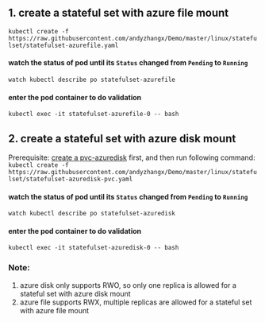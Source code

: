 ## 1. create a stateful set with azure file mount
```kubectl create -f https://raw.githubusercontent.com/andyzhangx/Demo/master/linux/statefulset/statefulset-azurefile.yaml```

#### watch the status of pod until its `Status` changed from `Pending` to `Running`
```watch kubectl describe po statefulset-azurefile```

#### enter the pod container to do validation
```kubectl exec -it statefulset-azurefile-0 -- bash```


## 2. create a stateful set with azure disk mount
Prerequisite: [create a pvc-azuredisk](https://github.com/andyzhangx/Demo/tree/master/linux/azuredisk) first, and then run following command:
```kubectl create -f https://raw.githubusercontent.com/andyzhangx/Demo/master/linux/statefulset/statefulset-azuredisk-pvc.yaml```

#### watch the status of pod until its `Status` changed from `Pending` to `Running`
```watch kubectl describe po statefulset-azuredisk```

#### enter the pod container to do validation
```kubectl exec -it statefulset-azuredisk-0 -- bash```

### Note:
1. azure disk only supports RWO, so only one replica is allowed for a stateful set with azure disk mount
2. azure file supports RWX, multiple replicas are allowed for a stateful set with azure file mount
